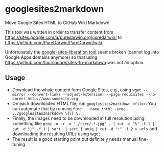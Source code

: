 # googlesites2markdown

Move Google Sites HTML to GitHub Wiki Markdown.

This tool was written in order to transfer content from https://sites.google.com/a/puredarwin.org/puredarwin/ to https://github.com/PureDarwin/PureDarwin/wiki.

Unfortunately the [google-sites-liberation tool](https://code.google.com/p/google-sites-liberation/) seems broken (cannot log into Google Apps domains anymore) so that using https://github.com/foursquare/sites-to-markdown was not an option.

## Usage

* Download the whole content form Google Sites, e.g., using `wget --mirror --convert-links --adjust-extension 
    --page-requisites --no-parent http://www.somesite.org`
* On each downloaded HTML file, run `googlesites2markdown <file>`. You can automate that by running `find . -name *html -exec ../googlesites2markdown \{\} \;`
* Finally, the images need to be downloaded in full resolution using something like `grep -o -r -e "_/rsrc/.*.jpg" . | cut -d "%" -f 1 | cut -d ")" -f 1 | sort  | sort | uniq | cut -d ":" -f 2 > urls` and downloading the resulting URLs using wget
* The result is a good starting point but definitely needs manual fine-tuning
